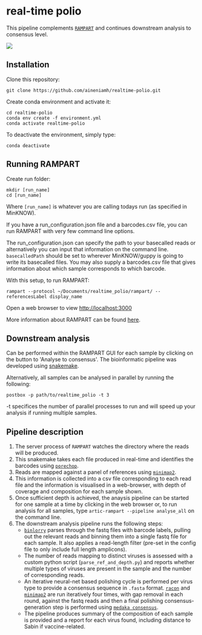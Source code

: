 # real-time polio
This pipeline complements [``RAMPART``](https://github.com/artic-network/rampart) and continues downstream analysis to consensus level.

<img src="https://github.com/aineniamh/realtime_polio/blob/master/rampart/figures/rampart_polio.png">


## Installation
Clone this repository:

```
git clone https://github.com/aineniamh/realtime-polio.git
```

Create conda environment and activate it:

```
cd realtime-polio
conda env create -f environment.yml
conda activate realtime-polio
```

To deactivate the environment, simply type:

```
conda deactivate 
```

## Running RAMPART

Create run folder:

```
mkdir [run_name]
cd [run_name]
```

Where `[run_name]` is whatever you are calling todays run (as specified in MinKNOW).

If you have a run_configuration.json file and a barcodes.csv file, you can run RAMPART with very few command line options.

The run_configuration.json can specify the path to your basecalled reads or alternatively you can input that information on the command line. `basecalledPath` should be set to wherever MinKNOW/guppy is going to write its basecalled files.
You may also supply a barcodes.csv file that gives information about which sample corresponds to which barcode.

With this setup, to run RAMPART:

```
rampart --protocol ~/Documents/realtime_polio/rampart/ --referencesLabel display_name
```

Open a web browser to view [http://localhost:3000](http://localhost:3000)

More information about RAMPART can be found [here](https://github.com/artic-network/rampart).


## Downstream analysis

Can be performed within the RAMPART GUI for each sample by clicking on the button to 'Analyse to consensus'. The bioinformatic pipeline was developed using [snakemake](https://snakemake.readthedocs.io/en/stable/). 


Alternatively, all samples can be analysed in parallel by running the following:

```
postbox -p path/to/realtime_polio -t 3
```

-t specifices the number of parallel processes to run and will speed up your analysis if running multiple samples. 

## Pipeline description

1. The server process of ``RAMPART`` watches the directory where the reads will be produced.
2. This snakemake takes each file produced in real-time and identifies the barcodes using [``porechop``](https://github.com/rambaut/Porechop).
3. Reads are mapped against a panel of references using [``minimap2``](https://github.com/lh3/minimap2). 
4. This information is collected into a csv file corresponding to each read file and the information is visualised in a web-browser, with depth of coverage and composition for each sample shown.
5. Once sufficient depth is achieved, the anaysis pipeline can be started for one sample at a time by clicking in the web browser or, to run analysis for all samples, type ``artic-rampart --pipeline analyse_all`` on the command line.
6. The downstream analysis pipeline runs the following steps:
    - [``binlorry``](https://github.com/rambaut/binlorry) parses through the fastq files with barcode labels, pulling out the relevant reads and binning them into a single fastq file for each sample. It also applies a read-length filter (pre-set in the config file to only include full length amplicons).
    - The number of reads mapping to distinct viruses is assessed with a custom python script (``parse_ref_and_depth.py``) and reports whether multiple types of viruses are present in the sample and the number of corresponding reads. 
    - An iterative neural-net based polishing cycle is performed per virus type to provide a consensus sequence in ``.fasta`` format.  [``racon``](https://github.com/isovic/racon) and [``minimap2``](https://github.com/lh3/minimap2) are run iteratively four times, with gap removal in each round, against the fastq reads and then a final polishing consensus-generation step is performed using [``medaka consensus``](https://github.com/nanoporetech/medaka). 
    - The pipeline produces summary of the composition of each sample is provided and a report for each virus found, including distance to Sabin if vaccine-related.

